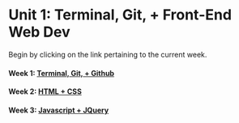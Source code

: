 # Unit 1: Terminal, Git, + Front-End Web Dev

Begin by clicking on the link pertaining to the current week. 

#### Week 1: [Terminal, Git, + Github](./week_1/README.md)
#### Week 2: [HTML + CSS](./week_2/README.md)
#### Week 3: [Javascript + JQuery](./week_3/README.md)   
<br>  
  


